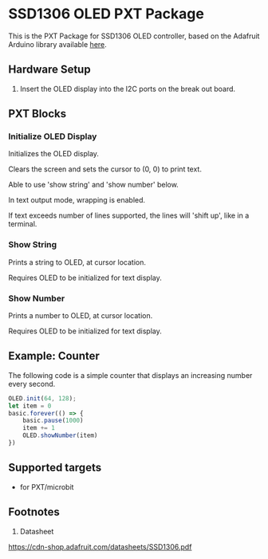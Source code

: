 # SSD1306 OLED PXT Package

This is the PXT Package for SSD1306 OLED controller, based on the Adafruit Arduino library available [here](https://github.com/adafruit/Adafruit_SSD1306).

## Hardware Setup
1. Insert the OLED display into the I2C ports on the break out board.

## PXT Blocks
### Initialize OLED Display
Initializes the OLED display.

Clears the screen and sets the cursor to (0, 0) to print text.

Able to use 'show string' and 'show number' below.

In text output mode, wrapping is enabled.

If text exceeds number of lines supported, the lines will 'shift up', like in a terminal.


### Show String
Prints a string to OLED, at cursor location.

Requires OLED to be initialized for text display.


### Show Number
Prints a number to OLED, at cursor location.

Requires OLED to be initialized for text display.


## Example: Counter
The following code is a simple counter that displays an increasing number every second.

```typescript
OLED.init(64, 128);
let item = 0
basic.forever(() => {
    basic.pause(1000)
    item += 1
    OLED.showNumber(item)
})
```

## Supported targets

* for PXT/microbit

## Footnotes

1.  Datasheet

https://cdn-shop.adafruit.com/datasheets/SSD1306.pdf
